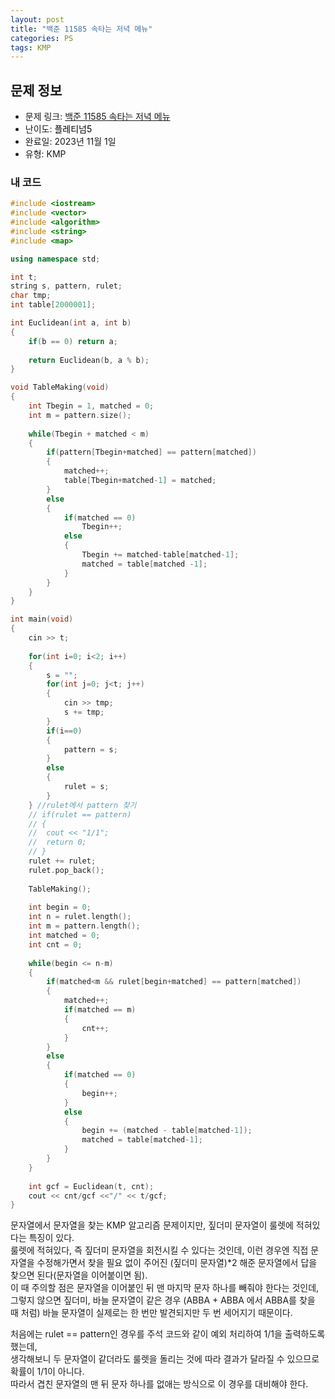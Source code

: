 ```yaml
---
layout: post
title: "백준 11585 속타는 저녁 메뉴"
categories: PS
tags: KMP
---
```


## 문제 정보
- 문제 링크: [백준 11585 속타는 저녁 메뉴](https://www.acmicpc.net/problem/11585)
- 난이도: <span style="color:#000000">플레티넘5</span>
- 완료일: 2023년 11월 1일
- 유형: KMP

### 내 코드

```C++
#include <iostream>
#include <vector>
#include <algorithm>
#include <string>
#include <map>

using namespace std;

int t;
string s, pattern, rulet;
char tmp;
int table[2000001];

int Euclidean(int a, int b)
{
	if(b == 0) return a;
	
	return Euclidean(b, a % b);
}

void TableMaking(void)
{
	int Tbegin = 1, matched = 0;
	int m = pattern.size();
	
	while(Tbegin + matched < m)
	{
		if(pattern[Tbegin+matched] == pattern[matched])
		{
			matched++;
			table[Tbegin+matched-1] = matched;
		}
		else
		{
			if(matched == 0)
				Tbegin++;
			else
			{
				Tbegin += matched-table[matched-1];
				matched = table[matched -1];
			}
		}
	}
}

int main(void)
{
	cin >> t;
	
	for(int i=0; i<2; i++)
	{
		s = "";
		for(int j=0; j<t; j++)
		{
			cin >> tmp;
			s += tmp;
		}
		if(i==0)
		{
			pattern = s;
		}
		else
		{
			rulet = s;
		}
	} //rulet에서 pattern 찾기
	// if(rulet == pattern)
	// {
	// 	cout << "1/1";
	// 	return 0;
	// }
	rulet += rulet;
	rulet.pop_back();
	
	TableMaking();
	
	int begin = 0;
	int n = rulet.length();
	int m = pattern.length();
	int matched = 0;
	int cnt = 0;
	
	while(begin <= n-m)
	{
		if(matched<m && rulet[begin+matched] == pattern[matched])
		{
			matched++;
			if(matched == m)
			{
				cnt++;
			}
		}
		else
		{
			if(matched == 0)
			{
				begin++;
			}
			else
			{
				begin += (matched - table[matched-1]);
				matched = table[matched-1];
			}
		}
	}
	
	int gcf = Euclidean(t, cnt);
	cout << cnt/gcf <<"/" << t/gcf;
}
```

문자열에서 문자열을 찾는 KMP 알고리즘 문제이지만, 짚더미 문자열이 룰렛에 적혀있다는 특징이 있다.  
룰렛에 적혀있다, 즉 짚더미 문자열을 회전시킬 수 있다는 것인데, 이런 경우엔 직접 문자열을 수정해가면서 찾을 필요 없이 주어진 (짚더미 문자열)*2 해준 문자열에서 답을 찾으면 된다(문자열을 이어붙이면 됨).  
이 때 주의할 점은 문자열을 이어붙인 뒤 맨 마지막 문자 하나를 빼줘야 한다는 것인데,   
그렇지 않으면 짚더미, 바늘 문자열이 같은 경우 (ABBA + ABBA 에서 ABBA를 찾을 때 처럼) 바늘 문자열이 실제로는 한 번만 발견되지만 두 번 세어지기 때문이다.  

처음에는 rulet == pattern인 경우를 주석 코드와 같이 예외 처리하여 1/1을 출력하도록 했는데,  
생각해보니 두 문자열이 같더라도 룰렛을 돌리는 것에 따라 결과가 달라질 수 있으므로 확률이 1/1이 아니다.  
따라서 겹친 문자열의 맨 뒤 문자 하나를 없애는 방식으로 이 경우를 대비해야 한다.  

